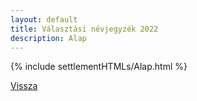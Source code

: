 ```yaml
---
layout: default
title: Választási névjegyzék 2022
description: Alap
---
```


{% include settlementHTMLs/Alap.html %}

[Vissza](../)